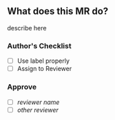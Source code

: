## What does this MR do?

describe here

### Author's Checklist

- [ ] Use label properly
- [ ] Assign to Reviewer

### Approve
- [ ] _reviewer name_
- [ ] _other reviewer_